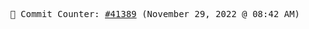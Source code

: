 <p align="center">
    <samp>
        📮 Commit Counter: <a href="https://github.com/Javascript-void0/Javascript-void0/commits/main">#41389</a> (November 29, 2022 @ 08:42 AM)
    </samp>
</p>